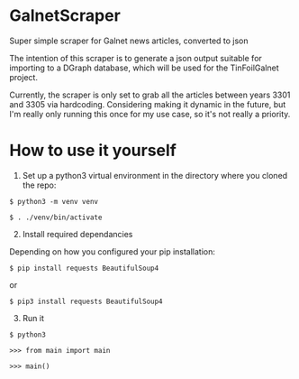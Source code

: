 # GalnetScraper
Super simple scraper for Galnet news articles, converted to json

The intention of this scraper is to generate a json output suitable for importing to a DGraph database, which will be used for the TinFoilGalnet project.


Currently, the scraper is only set to grab all the articles between years 3301 and 3305 via hardcoding. Considering making it dynamic in the future, but I'm really only running this once for my use case, so it's not really a priority.


# How to use it yourself

1. Set up a python3 virtual environment in the directory where you cloned the repo:

`$ python3 -m venv venv`

`$ . ./venv/bin/activate`

2. Install required dependancies

Depending on how you configured your pip installation:

`$ pip install requests BeautifulSoup4`

or

`$ pip3 install requests BeautifulSoup4`

3. Run it

`$ python3` 

`>>> from main import main`

`>>> main()`
